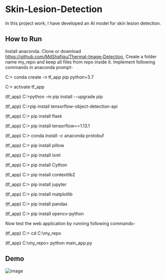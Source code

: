 # Skin-Lesion-Detection

In this project work, I have developed an AI model for skin lesion detection.

## How to Run
Install anaconda. Clone or download  https://github.com/MdShafiqu/Thermal-Image-Detection, Create a folder name my_repo and keep all files from repo inside it.  Implement following commands in anaconda prompt-

C:\> conda create -n tf_app pip python=3.7

C:\> activate tf_app

(tf_app) C:\>python -m pip install --upgrade pip

(tf_app) C:\>pip install tensorflow-object-detection-api

(tf_app) C:\> pip install flask

(tf_app) C:\> pip install tensorflow==1.13.1

(tf_app) C:\> conda install -c anaconda protobuf

(tf_app) C:\> pip install pillow

(tf_app) C:\> pip install lxml

(tf_app) C:\> pip install Cython

(tf_app) C:\> pip install contextlib2

(tf_app) C:\> pip install jupyter

(tf_app) C:\> pip install matplotlib

(tf_app) C:\> pip install pandas

(tf_app) C:\> pip install opencv-python

Now test the web application by running following commands-

(tf_app) C:\> cd C:\my_repo

(tf_app) C:\my_repo> python main_app.py

## Demo
![image](https://user-images.githubusercontent.com/22468194/201906053-6515cade-1955-40e5-a769-d8575cd3fb24.png)

